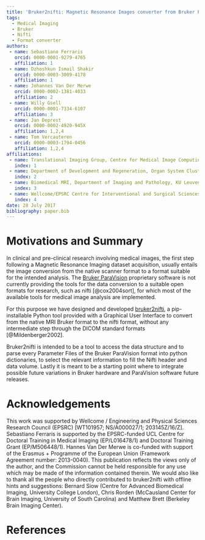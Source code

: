 ```yaml
---
title: 'Bruker2nifti: Magnetic Resonance Images converter from Bruker ParaVision to Nifti format'
tags:
  - Medical Imaging
  - Bruker
  - Nifti
  - Format converter
authors:
 - name: Sebastiano Ferraris
   orcid: 0000-0001-9279-4765
   affiliation: 1
 - name: Dzhoshkun Ismail Shakir
   orcid: 0000-0003-3009-4178
   affiliation: 1
 - name: Johannes Van Der Merwe
   orcid: 0000-0002-1381-4033
   affiliation: 2
 - name: Willy Gsell
   orcid: 0000-0001-7334-6107
   affiliation: 3
 - name: Jan Deprest
   orcid: 0000-0002-4920-945X
   affiliation: 1,2,4
 - name: Tom Vercauteren
   orcid: 0000-0003-1794-0456
   affiliation: 1,2,4
affiliations:
 - name: Translational Imaging Group, Centre for Medical Image Computing (CMIC), Department of Medical Physics and Bioengineering, University College London, Malet Place Engineering Building, London, WC1E 6BT, UK
   index: 1
 - name: Department of Development and Regeneration, Organ System Cluster, Group Biomedical Sciences, KU Leuven, Belgium.
   index: 2
 - name: Biomedical MRI, Department of Imaging and Pathology, KU Leuven, Belgium.
   index: 3
 - name: Wellcome/EPSRC Centre for Interventional and Surgical Sciences, University College London, UK.
   index: 4
date: 28 July 2017
bibliography: paper.bib
---
```



# Motivations and Summary

In clinical and pre-clinical research involving medical images, the first step following a Magnetic Resonance Imaging dataset acquisition, usually entails the image conversion from the native scanner format to a format suitable for the intended analysis. 
The [Bruker ParaVision](https://www.bruker.com/products/mr/preclinical-mri/software/service-support.html) proprietary software is not currently providing the tools for the data conversion to a suitable open formats for research, such as nifti [@cox2004sort], for which most of the available tools for medical image analysis are implemented. 

For this purpose we have designed and developed [bruker2nifti](https://github.com/SebastianoF/bruker2nifti), a pip-installable Python tool provided with a Graphical User Interface to convert from the native MRI Bruker format 
to the nifti format, without any intermediate step through the DICOM standard formats [@Mildenberger2002].

Bruker2nifti is intended to be a tool to access the data structure and to parse every Parameter Files of the Bruker ParaVision format into python dictionaries, to select the relevant information to fill the Nifti header and data volume. Lastly it is meant to be a starting point where to integrate possible future variations in Bruker hardware and ParaVision software future releases.

# Acknowledgements

This work was supported by Wellcome / Engineering and Physical Sciences Research Council (EPSRC) [WT101957; NS/A000027/1; 203145Z/16/Z]. Sebastiano Ferraris is supported by the EPSRC-funded UCL Centre for Doctoral Training in Medical Imaging (EP/L016478/1) and Doctoral Training Grant (EP/M506448/1).
Hannes Van Der Merwe is co-funded with support of the Erasmus + Programme of the European Union (Framework Agreement number: 2013-0040). This publication reflects the views only of the author, and the Commission cannot be held responsible for any use which may be made of the information contained therein. 
We would also like to thank all the people who directly contributed to bruker2nifti with offline hints and suggestions: Bernard Siow (Centre for Advanced Biomedical Imaging, University College London), Chris Rorden (McCausland Center for Brain Imaging, University of South Carolina) and Matthew Brett (Berkeley Brain Imaging Center).


# References





